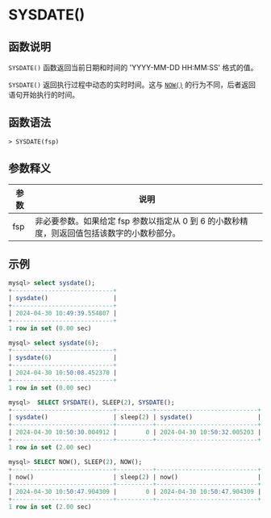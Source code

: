 # SYSDATE()

## 函数说明

`SYSDATE()` 函数返回当前日期和时间的 'YYYY-MM-DD HH:MM:SS' 格式的值。

`SYSDATE()` 返回执行过程中动态的实时时间。这与 [`NOW()`](now.md) 的行为不同，后者返回语句开始执行的时间。

## 函数语法

```
> SYSDATE(fsp)
```

## 参数释义

|  参数   | 说明  |
|  ----  | ----  |
| fsp | 非必要参数。如果给定 fsp 参数以指定从 0 到 6 的小数秒精度，则返回值包括该数字的小数秒部分。|

## 示例

```sql
mysql> select sysdate();
+----------------------------+
| sysdate()                  |
+----------------------------+
| 2024-04-30 10:49:39.554807 |
+----------------------------+
1 row in set (0.00 sec)

mysql> select sysdate(6);
+----------------------------+
| sysdate(6)                 |
+----------------------------+
| 2024-04-30 10:50:08.452370 |
+----------------------------+
1 row in set (0.00 sec)

mysql>  SELECT SYSDATE(), SLEEP(2), SYSDATE();
+----------------------------+----------+----------------------------+
| sysdate()                  | sleep(2) | sysdate()                  |
+----------------------------+----------+----------------------------+
| 2024-04-30 10:50:30.004912 |        0 | 2024-04-30 10:50:32.005203 |
+----------------------------+----------+----------------------------+
1 row in set (2.00 sec)

mysql> SELECT NOW(), SLEEP(2), NOW();
+----------------------------+----------+----------------------------+
| now()                      | sleep(2) | now()                      |
+----------------------------+----------+----------------------------+
| 2024-04-30 10:50:47.904309 |        0 | 2024-04-30 10:50:47.904309 |
+----------------------------+----------+----------------------------+
1 row in set (2.00 sec)

```

